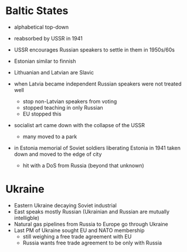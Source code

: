 Baltic States
=============

-   alphabetical top-down
-   reabsorbed by USSR in 1941
-   USSR encourages Russian speakers to settle in them in 1950s/60s
-   Estonian similar to finnish
-   Lithuanian and Latvian are Slavic
-   when Latvia became independent Russian speakers were not treated
    well
    -   stop non-Latvian speakers from voting
    -   stopped teaching in only Russian
    -   EU stopped this

-   socialist art came down with the collapse of the USSR
    -   many moved to a park

-   in Estonia memorial of Soviet soldiers liberating Estonia in 1941
    taken down and moved to the edge of city
    -   hit with a DoS from Russia (beyond that unknown)

Ukraine
=======

-   Eastern Ukraine decaying Soviet industrial
-   East speaks mostly Russian (Ukrainian and Russian are mutually
    intelligble)
-   Natural gas pipelines from Russia to Europe go through Ukraine
-   Last PM of Ukraine sought EU and NATO membership
    -   still weighing a free trade agreement with EU
    -   Russia wants free trade agreement to be only with Russia


